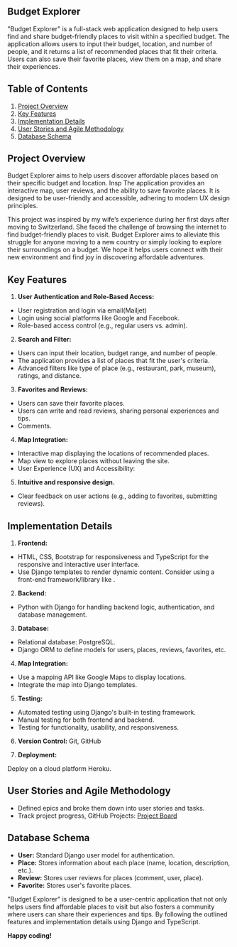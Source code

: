## Budget Explorer

"Budget Explorer" is a full-stack web application designed to help users find and share budget-friendly places to visit within a specified budget. The application allows users to input their budget, location, and number of people, and it returns a list of recommended places that fit their criteria. Users can also save their favorite places, view them on a map, and share their experiences.

## Table of Contents

1. [Project Overview](#project-overview)
2. [Key Features](#key-features)
3. [Implementation Details](#implementation-details)
4. [User Stories and Agile Methodology](#user-stories-and-agile-methodology)
5. [Database Schema](#database-schema)

## Project Overview

Budget Explorer aims to help users discover affordable places based on their specific budget and location. Insp The application provides an interactive map, user reviews, and the ability to save favorite places. It is designed to be user-friendly and accessible, adhering to modern UX design principles.

This project was inspired by my wife’s experience during her first days after moving to Switzerland. She faced the challenge of browsing the internet to find budget-friendly places to visit. Budget Explorer aims to alleviate this struggle for anyone moving to a new country or simply looking to explore their surroundings on a budget. We hope it helps users connect with their new environment and find joy in discovering affordable adventures.

## Key Features

1. **User Authentication and Role-Based Access:**

- User registration and login via email(Mailjet)
- Login using social platforms like Google and Facebook.
- Role-based access control (e.g., regular users vs. admin).

2. **Search and Filter:**

- Users can input their location, budget range, and number of people.
- The application provides a list of places that fit the user's criteria.
- Advanced filters like type of place (e.g., restaurant, park, museum), ratings, and distance.

3. **Favorites and Reviews:**

- Users can save their favorite places.
- Users can write and read reviews, sharing personal experiences and tips.
- Comments.

4. **Map Integration:**

- Interactive map displaying the locations of recommended places.
- Map view to explore places without leaving the site.
- User Experience (UX) and Accessibility:

5. **Intuitive and responsive design.**

- Clear feedback on user actions (e.g., adding to favorites, submitting reviews).

## Implementation Details

1. **Frontend:**

- HTML, CSS, Bootstrap for responsiveness and TypeScript for the responsive and interactive user interface.
- Use Django templates to render dynamic content.
  Consider using a front-end framework/library like .

2. **Backend:**

- Python with Django for handling backend logic, authentication, and database management.

3. **Database:**

- Relational database: PostgreSQL.
- Django ORM to define models for users, places, reviews, favorites, etc.

4. **Map Integration:**

- Use a mapping API like Google Maps to display locations.
- Integrate the map into Django templates.

5. **Testing:**

- Automated testing using Django's built-in testing framework.
- Manual testing for both frontend and backend.
- Testing for functionality, usability, and responsiveness.

6. **Version Control:** Git, GitHub

7. **Deployment:**

Deploy on a cloud platform Heroku.

## User Stories and Agile Methodology

- Defined epics and broke them down into user stories and tasks.
- Track project progress, GitHub Projects: <a href="https://github.com/users/CedricNtwari/projects/3/views/1" target="_blank">Project Board</a>

## Database Schema

- **User:** Standard Django user model for authentication.
- **Place:** Stores information about each place (name, location, description, etc.).
- **Review:** Stores user reviews for places (comment, user, place).
- **Favorite:** Stores user's favorite places.

"Budget Explorer" is designed to be a user-centric application that not only helps users find affordable places to visit but also fosters a community where users can share their experiences and tips. By following the outlined features and implementation details using Django and TypeScript.

**Happy coding!**
